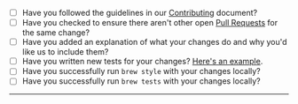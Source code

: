 - [ ] Have you followed the guidelines in our [Contributing](https://github.com/Linuxbrew/brew/blob/master/CONTRIBUTING.md) document?
- [ ] Have you checked to ensure there aren't other open [Pull Requests](https://github.com/Linuxbrew/brew/pulls) for the same change?
- [ ] Have you added an explanation of what your changes do and why you'd like us to include them?
- [ ] Have you written new tests for your changes? [Here's an example](https://github.com/Homebrew/brew/blob/master/Library/Homebrew/test/PATH_spec.rb).
- [ ] Have you successfully run `brew style` with your changes locally?
- [ ] Have you successfully run `brew tests` with your changes locally?

-----
